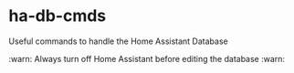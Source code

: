 # ha-db-cmds
Useful commands to handle the Home Assistant Database

:warn: Always turn off Home Assistant before editing the database :warn: